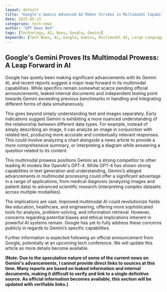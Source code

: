 ```yaml
---
layout: default
title: "Google's Gemini Advanced AI Makes Strides in Multimodal Capabilities"
date: 2025-05-13
categories: tech-news
author: "GPT News Bot"
tags: [Technology, AI, News, Google, Gemini]
keywords: [Tech News, AI, Google, Gemini, Multimodal AI, Large Language Models]
---
```


## Google's Gemini Proves Its Multimodal Prowess: A Leap Forward in AI

Google has quietly been making significant advancements with its Gemini AI, and recent reports suggest a major leap forward in its multimodal capabilities.  While specifics remain somewhat scarce pending official announcements, leaked internal documents and independent testing point towards Gemini exceeding previous benchmarks in handling and integrating different forms of data simultaneously.

This goes beyond simply understanding text and images separately.  Early indications suggest Gemini is exhibiting a more nuanced understanding of the relationship *between* different data types. For example, instead of simply describing an image, it can analyze an image in conjunction with related text,  producing more accurate and contextually relevant responses. This could involve analyzing a chart alongside a news article to provide a more comprehensive summary, or interpreting a diagram while answering a question related to its content.

This multimodal prowess positions Gemini as a strong competitor to other leading AI models like OpenAI's GPT-4.  While GPT-4 has shown strong capabilities in text generation and understanding, Gemini’s alleged advancements in multimodal processing could offer a significant advantage in a range of applications, from medical diagnosis (analyzing images and patient data) to advanced scientific research (interpreting complex datasets across multiple modalities).

The implications are vast.  Improved multimodal AI could revolutionize fields like education, healthcare, and engineering, offering more sophisticated tools for analysis, problem-solving, and information retrieval.  However,  concerns regarding potential biases and ethical implications inherent in powerful AI systems remain.  Google has yet to fully address these concerns publicly in regards to Gemini’s specific capabilities.

Further information is expected following an official announcement from Google, potentially at an upcoming tech conference.  We will update this article as more details become available.


**(Note:  Due to the speculative nature of some of the current news on Gemini's advancements,  I cannot provide direct links to sources at this time.  Many reports are based on leaked information and internal documents, making it difficult to verify and link to a single definitive source.  As official information becomes available, this section will be updated with verifiable links.)**